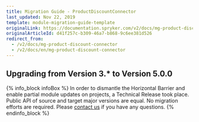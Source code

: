 ```yaml
---
title: Migration Guide - ProductDiscountConnector
last_updated: Nov 22, 2019
template: module-migration-guide-template
originalLink: https://documentation.spryker.com/v2/docs/mg-product-discount-connector
originalArticleId: d41f257c-b309-46a7-b868-9c6ee381d526
redirect_from:
  - /v2/docs/mg-product-discount-connector
  - /v2/docs/en/mg-product-discount-connector
---
```


## Upgrading from Version 3.* to Version 5.0.0

{% info_block infoBox %}
In order to dismantle the Horizontal Barrier and enable partial module updates on projects, a Technical Release took place. Public API of source and target major versions are equal. No migration efforts are required. Please [contact us](https://spryker.com/en/support/) if you have any questions.
{% endinfo_block %}
